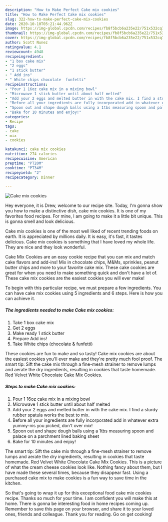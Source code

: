 ```yaml
---
description: "How to Make Perfect Cake mix cookies"
title: "How to Make Perfect Cake mix cookies"
slug: 322-how-to-make-perfect-cake-mix-cookies
date: 2020-10-10T05:21:44.962Z
image: https://img-global.cpcdn.com/recipes/fb8f5bcb6a235e22/751x532cq70/cake-mix-cookies-recipe-main-photo.jpg
thumbnail: https://img-global.cpcdn.com/recipes/fb8f5bcb6a235e22/751x532cq70/cake-mix-cookies-recipe-main-photo.jpg
cover: https://img-global.cpcdn.com/recipes/fb8f5bcb6a235e22/751x532cq70/cake-mix-cookies-recipe-main-photo.jpg
author: Scott Nunez
ratingvalue: 4.1
reviewcount: 4948
recipeingredient:
- "1 box cake mix"
- "2 eggs"
- "1 stick butter"
- " Add ins"
- " White chips chocolate  funfetti"
recipeinstructions:
- "Pour 1 16oz cake mix in a mixing bowl"
- "Microwave 1 stick butter until about half melted"
- "Add your 2 eggs and melted butter in with the cake mix. I find a sturdy rubber spatula works the best to mix."
- "Before all your ingredients are fully incorporated add in whatever extra yummy-nis you picked, don&#39;t over mix!"
- "Spoon out and shape dough balls using a 1tbs measuring spoon and palace on a parchment lined baking sheet"
- "Bake for 10 minutes and enjoy!"
categories:
- Recipe
tags:
- cake
- mix
- cookies

katakunci: cake mix cookies 
nutrition: 274 calories
recipecuisine: American
preptime: "PT20M"
cooktime: "PT34M"
recipeyield: "2"
recipecategory: Dinner

---
```



![Cake mix cookies](https://img-global.cpcdn.com/recipes/fb8f5bcb6a235e22/751x532cq70/cake-mix-cookies-recipe-main-photo.jpg)

Hey everyone, it is Drew, welcome to our recipe site. Today, I'm gonna show you how to make a distinctive dish, cake mix cookies. It is one of my favorites food recipes. For mine, I am going to make it a little bit unique. This is gonna smell and look delicious.

Cake mix cookies is one of the most well liked of recent trending foods on earth. It is appreciated by millions daily. It is easy, it's fast, it tastes delicious. Cake mix cookies is something that I have loved my whole life. They are nice and they look wonderful.

Cake Mix Cookies are an easy cookie recipe that you can mix and match cake flavors and add-ins! Mix in chocolate chips, M&amp;Ms, sprinkles, peanut butter chips and more to your favorite cake mix. These cake cookies are great for when you need to make something quick and don&#39;t have a lot of. These cake mix cookies are the easiest cookies you will ever make!


To begin with this particular recipe, we must prepare a few ingredients. You can have cake mix cookies using 5 ingredients and 6 steps. Here is how you can achieve it.

<!--inarticleads1-->

##### The ingredients needed to make Cake mix cookies:

1. Take 1 box cake mix
1. Get 2 eggs
1. Make ready 1 stick butter
1. Prepare  Add ins!
1. Take  White chips (chocolate &amp; funfetti)


These cookies are fun to make and so tasty! Cake mix cookies are about the easiest cookies you&#39;ll ever make and they&#39;re pretty much fool proof. The smart tip: Sift the cake mix through a fine-mesh strainer to remove lumps and aerate the dry ingredients, resulting in cookies that taste homemade. Red Velvet White Chocolate Cake Mix Cookies. 

<!--inarticleads2-->

##### Steps to make Cake mix cookies:

1. Pour 1 16oz cake mix in a mixing bowl
1. Microwave 1 stick butter until about half melted
1. Add your 2 eggs and melted butter in with the cake mix. I find a sturdy rubber spatula works the best to mix.
1. Before all your ingredients are fully incorporated add in whatever extra yummy-nis you picked, don&#39;t over mix!
1. Spoon out and shape dough balls using a 1tbs measuring spoon and palace on a parchment lined baking sheet
1. Bake for 10 minutes and enjoy!


The smart tip: Sift the cake mix through a fine-mesh strainer to remove lumps and aerate the dry ingredients, resulting in cookies that taste homemade. Red Velvet White Chocolate Cake Mix Cookies. This is a picture of what the cream cheese cookies look like. Nothing fancy about them, but I have made these several times, because they disappear fast. Using a purchased cake mix to make cookies is a fun way to save time in the kitchen. 

So that's going to wrap it up for this exceptional food cake mix cookies recipe. Thanks so much for your time. I am confident you will make this at home. There is gonna be interesting food in home recipes coming up. Remember to save this page on your browser, and share it to your loved ones, friends and colleague. Thank you for reading. Go on get cooking!
